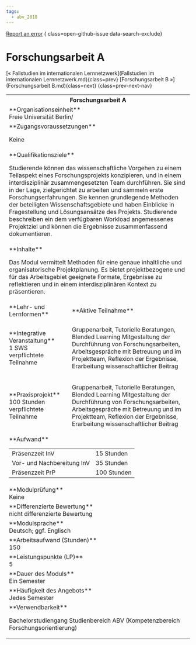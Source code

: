 ```yaml
---
tags:
  - abv_2018
---
```

[Report an error](https://github.com/SGSSGene/FUB-SUP/issues/new?title=Error%20in%20%22Forschungsarbeit%20A%22&body=There%20seems%20to%20be%20an%20error%20in%20module%20%22Forschungsarbeit%20A%22%2E%0A%0A%3CDescribe%20here%20a%20slightly%20more%20detailed%20description%20of%20what%20is%20wrong%3E&labels=bug)
{ class=open-github-issue data-search-exclude}

# Forschungsarbeit A

[« Fallstudien im internationalen Lernnetzwerk](Fallstudien im internationalen Lernnetzwerk.md){class=prev}
[Forschungsarbeit B »](Forschungsarbeit B.md){class=next}
{class=prev-next-nav}

<table markdown id="moduledesc">
<tr markdown class="moduledesc_head"><th colspan="2">Forschungsarbeit A </th></tr>
<tr markdown><td colspan="2">**Organisationseinheit**   <br>Freie Universität Berlin/</td></tr>


<tr markdown><td colspan="2">**Zugangsvoraussetzungen** <br>

Keine


</td></tr>
<tr markdown><td colspan="2">**Qualifikationsziele**    <br>

Studierende können das wissenschaftliche Vorgehen zu einem Teilaspekt eines
Forschungsprojekts konzipieren, und in einem interdisziplinär
zusammengesetzten Team durchführen. Sie sind in der Lage, zielgerichtet zu
arbeiten und sammeln erste Forschungserfahrungen. Sie kennen grundlegende
Methoden der beteiligten Wissenschaftsgebiete und haben Einblicke in
Fragestellung und Lösungsansätze des Projekts. Studierende beschreiben ein
dem verfügbaren Workload angemessenes Projektziel und können die Ergebnisse
zusammenfassend dokumentieren.


</td></tr>
<tr markdown><td colspan="2">**Inhalte**                <br>

Das Modul vermittelt Methoden für eine genaue inhaltliche und
organisatorische Projektplanung. Es bietet projektbezogene und für das
Arbeitsgebiet geeignete Formate, Ergebnisse zu reflektieren und in einem
interdisziplinären Kontext zu präsentieren.


</td></tr>

<tr markdown><td>**Lehr- und Lernformen**</td><td>**Aktive Teilnahme**</td></tr>
<tr markdown><td> **Integrative Veranstaltung** <br>1 SWS <br> verpflichtete Teilnahme</td><td>

Gruppenarbeit, Tutorielle Beratungen, Blended Learning
Mitgestaltung der Durchführung von Forschungsarbeiten, Arbeitsgespräche mit Betreuung und im Projektteam, Reflexion der Ergebnisse, Erarbeitung wissenschaftlicher Beitrag
</td></tr>
<tr markdown><td> **Praxisprojekt** <br>100 Stunden <br> verpflichtete Teilnahme</td><td>

Gruppenarbeit, Tutorielle Beratungen, Blended Learning
Mitgestaltung der Durchführung von Forschungsarbeiten, Arbeitsgespräche mit Betreuung und im Projektteam, Reflexion der Ergebnisse, Erarbeitung wissenschaftlicher Beitrag
</td></tr>
<tr markdown><td colspan="2">**Aufwand**                <br>
<table class="aufwand_table">
<tr><td>Präsenzzeit InV</td><td>15 Stunden</td></tr>
<tr><td>Vor- und Nachbereitung InV</td><td>35 Stunden</td></tr>
<tr><td>Präsenzzeit PrP</td><td>100 Stunden</td></tr>
</table>

</td></tr>
<tr markdown><td colspan="2">**Modulprüfung**             <br>Keine


</td></tr>
<tr markdown><td colspan="2">**Differenzierte Bewertung** <br>nicht differenzierte Bewertung

</td></tr>
<tr markdown><td colspan="2">**Modulsprache**             <br>Deutsch; ggf. Englisch</td></tr>
<tr markdown><td colspan="2">**Arbeitsaufwand (Stunden)** <br>150</td></tr>
<tr markdown><td colspan="2">**Leistungspunkte (LP)**     <br>5</td></tr>
<tr markdown><td colspan="2">**Dauer des Moduls**         <br>Ein Semester</td></tr>
<tr markdown><td colspan="2">**Häufigkeit des Angebots**  <br>Jedes Semester</td></tr>
<tr markdown><td colspan="2">**Verwendbarkeit**           <br>

Bachelorstudiengang Studienbereich ABV (Kompetenzbereich
Forschungsorientierung)


</td></tr>

</table>
